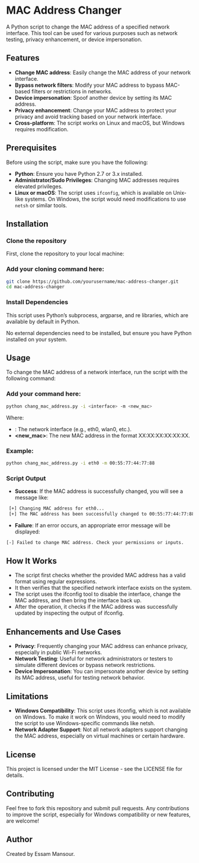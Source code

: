 # MAC Address Changer

A Python script to change the MAC address of a specified network interface. This tool can be used for various purposes such as network testing, privacy enhancement, or device impersonation.

## Features

- **Change MAC address**: Easily change the MAC address of your network interface.
- **Bypass network filters**: Modify your MAC address to bypass MAC-based filters or restrictions in networks.
- **Device impersonation**: Spoof another device by setting its MAC address.
- **Privacy enhancement**: Change your MAC address to protect your privacy and avoid tracking based on your network interface.
- **Cross-platform**: The script works on Linux and macOS, but Windows requires modification.

## Prerequisites

Before using the script, make sure you have the following:

- **Python**: Ensure you have Python 2.7 or 3.x installed.
- **Administrator/Sudo Privileges**: Changing MAC addresses requires elevated privileges.
- **Linux or macOS**: The script uses `ifconfig`, which is available on Unix-like systems. On Windows, the script would need modifications to use `netsh` or similar tools.

## Installation

### Clone the repository

First, clone the repository to your local machine:

### Add your cloning command here:
 ```bash
 git clone https://github.com/yourusername/mac-address-changer.git
 cd mac-address-changer
 ```

### Install Dependencies

This script uses Python’s subprocess, argparse, and re libraries, which are available by default in Python.

No external dependencies need to be installed, but ensure you have Python installed on your system.

## Usage

To change the MAC address of a network interface, run the script with the following command:

### Add your command here:
 ```bash
 python chang_mac_address.py -i <interface> -m <new_mac>
 ```

Where:
- **<interface>**: The network interface (e.g., eth0, wlan0, etc.).
- **<new_mac>**: The new MAC address in the format XX:XX:XX:XX:XX:XX.

### Example:

 ```bash
 python chang_mac_address.py -i eth0 -m 00:55:77:44:77:88
 ```

### Script Output

- **Success**: If the MAC address is successfully changed, you will see a message like:

```bash
 [+] Changing MAC address for eth0...
 [+] The MAC address has been successfully changed to 00:55:77:44:77:88
 ```

- **Failure**: If an error occurs, an appropriate error message will be displayed:

 ```bash
 [-] Failed to change MAC address. Check your permissions or inputs.
 ```

## How It Works

- The script first checks whether the provided MAC address has a valid format using regular expressions.
- It then verifies that the specified network interface exists on the system.
- The script uses the ifconfig tool to disable the interface, change the MAC address, and then bring the interface back up.
- After the operation, it checks if the MAC address was successfully updated by inspecting the output of ifconfig.

## Enhancements and Use Cases

- **Privacy**: Frequently changing your MAC address can enhance privacy, especially in public Wi-Fi networks.
- **Network Testing**: Useful for network administrators or testers to simulate different devices or bypass network restrictions.
- **Device Impersonation**: You can impersonate another device by setting its MAC address, useful for testing network behavior.

## Limitations

- **Windows Compatibility**: This script uses ifconfig, which is not available on Windows. To make it work on Windows, you would need to modify the script to use Windows-specific commands like netsh.
- **Network Adapter Support**: Not all network adapters support changing the MAC address, especially on virtual machines or certain hardware.

## License

This project is licensed under the MIT License - see the LICENSE file for details.

## Contributing

Feel free to fork this repository and submit pull requests. Any contributions to improve the script, especially for Windows compatibility or new features, are welcome!

## Author

Created by Essam Mansour.
